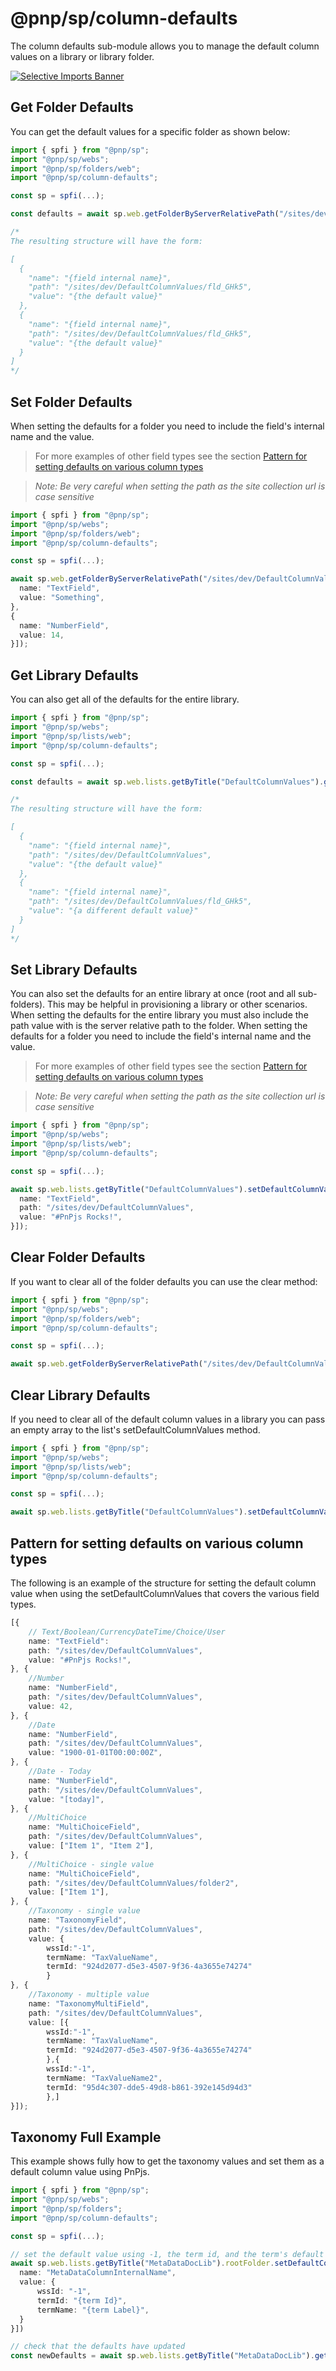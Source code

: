 # @pnp/sp/column-defaults

The column defaults sub-module allows you to manage the default column values on a library or library folder.

[![Selective Imports Banner](https://img.shields.io/badge/Selective%20Imports-informational.svg)](../concepts/selective-imports.md)

## Get Folder Defaults

You can get the default values for a specific folder as shown below:

```TypeScript
import { spfi } from "@pnp/sp";
import "@pnp/sp/webs";
import "@pnp/sp/folders/web";
import "@pnp/sp/column-defaults";

const sp = spfi(...);

const defaults = await sp.web.getFolderByServerRelativePath("/sites/dev/DefaultColumnValues/fld_GHk5").getDefaultColumnValues();

/*
The resulting structure will have the form:

[
  {
    "name": "{field internal name}",
    "path": "/sites/dev/DefaultColumnValues/fld_GHk5",
    "value": "{the default value}"
  },
  {
    "name": "{field internal name}",
    "path": "/sites/dev/DefaultColumnValues/fld_GHk5",
    "value": "{the default value}"
  }
]
*/
```

## Set Folder Defaults

When setting the defaults for a folder you need to include the field's internal name and the value.

>For more examples of other field types see the section [Pattern for setting defaults on various column types](#Pattern-for-setting-defaults-on-various-column-types)

>_Note: Be very careful when setting the path as the site collection url is case sensitive_

```TypeScript
import { spfi } from "@pnp/sp";
import "@pnp/sp/webs";
import "@pnp/sp/folders/web";
import "@pnp/sp/column-defaults";

const sp = spfi(...);

await sp.web.getFolderByServerRelativePath("/sites/dev/DefaultColumnValues/fld_GHk5").setDefaultColumnValues([{
  name: "TextField",
  value: "Something",
},
{
  name: "NumberField",
  value: 14,
}]);
```

## Get Library Defaults

You can also get all of the defaults for the entire library.

```TypeScript
import { spfi } from "@pnp/sp";
import "@pnp/sp/webs";
import "@pnp/sp/lists/web";
import "@pnp/sp/column-defaults";

const sp = spfi(...);

const defaults = await sp.web.lists.getByTitle("DefaultColumnValues").getDefaultColumnValues();

/*
The resulting structure will have the form:

[
  {
    "name": "{field internal name}",
    "path": "/sites/dev/DefaultColumnValues",
    "value": "{the default value}"
  },
  {
    "name": "{field internal name}",
    "path": "/sites/dev/DefaultColumnValues/fld_GHk5",
    "value": "{a different default value}"
  }
]
*/
```

## Set Library Defaults

You can also set the defaults for an entire library at once (root and all sub-folders). This may be helpful in provisioning a library or other scenarios. When setting the defaults for the entire library you must also include the path value with is the server relative path to the folder. When setting the defaults for a folder you need to include the field's internal name and the value.

>For more examples of other field types see the section [Pattern for setting defaults on various column types](#Pattern-for-setting-defaults-on-various-column-types)

>_Note: Be very careful when setting the path as the site collection url is case sensitive_

```TypeScript
import { spfi } from "@pnp/sp";
import "@pnp/sp/webs";
import "@pnp/sp/lists/web";
import "@pnp/sp/column-defaults";

const sp = spfi(...);

await sp.web.lists.getByTitle("DefaultColumnValues").setDefaultColumnValues([{
  name: "TextField",
  path: "/sites/dev/DefaultColumnValues",
  value: "#PnPjs Rocks!",
}]);
```

## Clear Folder Defaults

If you want to clear all of the folder defaults you can use the clear method:

```TypeScript
import { spfi } from "@pnp/sp";
import "@pnp/sp/webs";
import "@pnp/sp/folders/web";
import "@pnp/sp/column-defaults";

const sp = spfi(...);

await sp.web.getFolderByServerRelativePath("/sites/dev/DefaultColumnValues/fld_GHk5").clearDefaultColumnValues();
```

## Clear Library Defaults

If you need to clear all of the default column values in a library you can pass an empty array to the list's setDefaultColumnValues method.

```TypeScript
import { spfi } from "@pnp/sp";
import "@pnp/sp/webs";
import "@pnp/sp/lists/web";
import "@pnp/sp/column-defaults";

const sp = spfi(...);

await sp.web.lists.getByTitle("DefaultColumnValues").setDefaultColumnValues([]);
```

## Pattern for setting defaults on various column types

The following is an example of the structure for setting the default column value when using the setDefaultColumnValues that covers the various field types.

```TypeScript
[{
    // Text/Boolean/CurrencyDateTime/Choice/User
    name: "TextField":
    path: "/sites/dev/DefaultColumnValues",
    value: "#PnPjs Rocks!",
}, {
    //Number
    name: "NumberField",
    path: "/sites/dev/DefaultColumnValues",
    value: 42,
}, {
    //Date
    name: "NumberField",
    path: "/sites/dev/DefaultColumnValues",
    value: "1900-01-01T00:00:00Z",
}, {
    //Date - Today
    name: "NumberField",
    path: "/sites/dev/DefaultColumnValues",
    value: "[today]",
}, {
    //MultiChoice
    name: "MultiChoiceField",
    path: "/sites/dev/DefaultColumnValues",
    value: ["Item 1", "Item 2"],
}, {
    //MultiChoice - single value
    name: "MultiChoiceField",
    path: "/sites/dev/DefaultColumnValues/folder2",
    value: ["Item 1"],
}, {
    //Taxonomy - single value
    name: "TaxonomyField",
    path: "/sites/dev/DefaultColumnValues",
    value: {
        wssId:"-1",
        termName: "TaxValueName",
        termId: "924d2077-d5e3-4507-9f36-4a3655e74274"
        }
}, {
    //Taxonomy - multiple value
    name: "TaxonomyMultiField",
    path: "/sites/dev/DefaultColumnValues",
    value: [{
        wssId:"-1",
        termName: "TaxValueName",
        termId: "924d2077-d5e3-4507-9f36-4a3655e74274"
        },{
        wssId:"-1",
        termName: "TaxValueName2",
        termId: "95d4c307-dde5-49d8-b861-392e145d94d3"
        },]
}]);
```

## Taxonomy Full Example

This example shows fully how to get the taxonomy values and set them as a default column value using PnPjs.

```TypeScript
import { spfi } from "@pnp/sp";
import "@pnp/sp/webs";
import "@pnp/sp/folders";
import "@pnp/sp/column-defaults";

const sp = spfi(...);

// set the default value using -1, the term id, and the term's default label name
await sp.web.lists.getByTitle("MetaDataDocLib").rootFolder.setDefaultColumnValues([{
  name: "MetaDataColumnInternalName",
  value: {
      wssId: "-1",
      termId: "{term Id}",
      termName: "{term Label}",
  }
}])

// check that the defaults have updated
const newDefaults = await sp.web.lists.getByTitle("MetaDataDocLib").getDefaultColumnValues();
```
